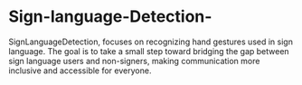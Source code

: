 # Sign-language-Detection-
SignLanguageDetection, focuses on recognizing hand gestures used in sign language. The goal is to take a small step toward bridging the gap between sign language users and non-signers, making communication more inclusive and accessible for everyone.
